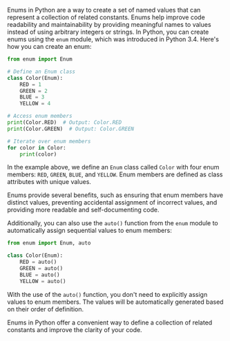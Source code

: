 Enums in Python are a way to create a set of named values that can represent a collection of related constants. Enums help improve code readability and maintainability by providing meaningful names to values instead of using arbitrary integers or strings. In Python, you can create enums using the `enum` module, which was introduced in Python 3.4. Here's how you can create an enum:

```python
from enum import Enum

# Define an Enum class
class Color(Enum):
    RED = 1
    GREEN = 2
    BLUE = 3
    YELLOW = 4

# Access enum members
print(Color.RED)  # Output: Color.RED
print(Color.GREEN)  # Output: Color.GREEN

# Iterate over enum members
for color in Color:
    print(color)
```

In the example above, we define an `Enum` class called `Color` with four enum members: `RED`, `GREEN`, `BLUE`, and `YELLOW`. Enum members are defined as class attributes with unique values.

Enums provide several benefits, such as ensuring that enum members have distinct values, preventing accidental assignment of incorrect values, and providing more readable and self-documenting code.

Additionally, you can also use the `auto()` function from the `enum` module to automatically assign sequential values to enum members:

```python
from enum import Enum, auto

class Color(Enum):
    RED = auto()
    GREEN = auto()
    BLUE = auto()
    YELLOW = auto()
```

With the use of the `auto()` function, you don't need to explicitly assign values to enum members. The values will be automatically generated based on their order of definition.

Enums in Python offer a convenient way to define a collection of related constants and improve the clarity of your code.
